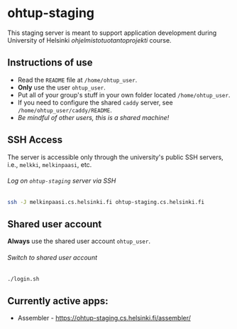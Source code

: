 # ohtup-staging

This staging server is meant to support application development during University of Helsinki *ohjelmistotuotantoprojekti* course.

## Instructions of use

- Read the `README` file at `/home/ohtup_user`.
- **Only** use the user `ohtup_user`.
- Put all of your group's stuff in your own folder located `/home/ohtup_user`.
- If you need to configure the shared `caddy` server, see `/home/ohtup_user/caddy/README`.
- *Be mindful of other users, this is a shared machine!*

## SSH Access

The server is accessible only through the university's public SSH servers, i.e., `melkki`, `melkinpaasi`, etc.

###### Log on `ohtup-staging` server via SSH

```bash
ssh -J melkinpaasi.cs.helsinki.fi ohtup-staging.cs.helsinki.fi
```

## Shared user account

**Always** use the shared user account `ohtup_user`.

###### Switch to shared user account

```bash
./login.sh
```

## Currently active apps:

- Assembler - https://ohtup-staging.cs.helsinki.fi/assembler/
